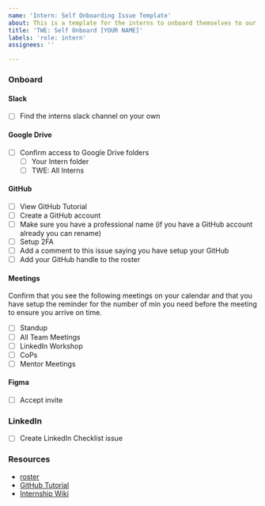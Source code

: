 ```yaml
---
name: 'Intern: Self Onboarding Issue Template'
about: This is a template for the interns to onboard themselves to our resources
title: 'TWE: Self Onboard [YOUR NAME]'
labels: 'role: intern'
assignees: ''

---
```


### Onboard

#### Slack
- [ ] Find the interns slack channel on your own

#### Google Drive
- [ ] Confirm access to Google Drive folders
  - [ ] Your Intern folder
  - [ ] TWE: All Interns

#### GitHub
- [ ] View GitHub Tutorial
- [ ] Create a GitHub account 
- [ ] Make sure you have a professional name  (if you have a GitHub account already you can rename)
- [ ] Setup 2FA
- [ ] Add a comment to this issue saying you have setup your GitHub
- [ ] Add your GitHub handle to the roster

#### Meetings
Confirm that you see the following meetings on your calendar and that you have setup the reminder for the number of min you need before the meeting to ensure you arrive on time.
- [ ] Standup
- [ ] All Team Meetings
- [ ] LinkedIn Workshop
- [ ] CoPs
- [ ] Mentor Meetings

#### Figma
- [ ] Accept invite

### LinkedIn
- [ ] Create LinkedIn Checklist issue

### Resources
- [roster](https://docs.google.com/spreadsheets/d/1wbYWX5ycNV-imK6e-5qO44sDtGAcsHXmI6Q3ZKtVM6M/edit#gid=0)
- [GitHub Tutorial](https://docs.google.com/presentation/d/1whmhdRGeqrz0FbPl5TsQ59_PiJSNVTKdKhAhYxx-GYQ/edit#slide=id.p)
- [Internship Wiki](https://github.com/hackforla/internship/wiki/Interns-summer-2022)
